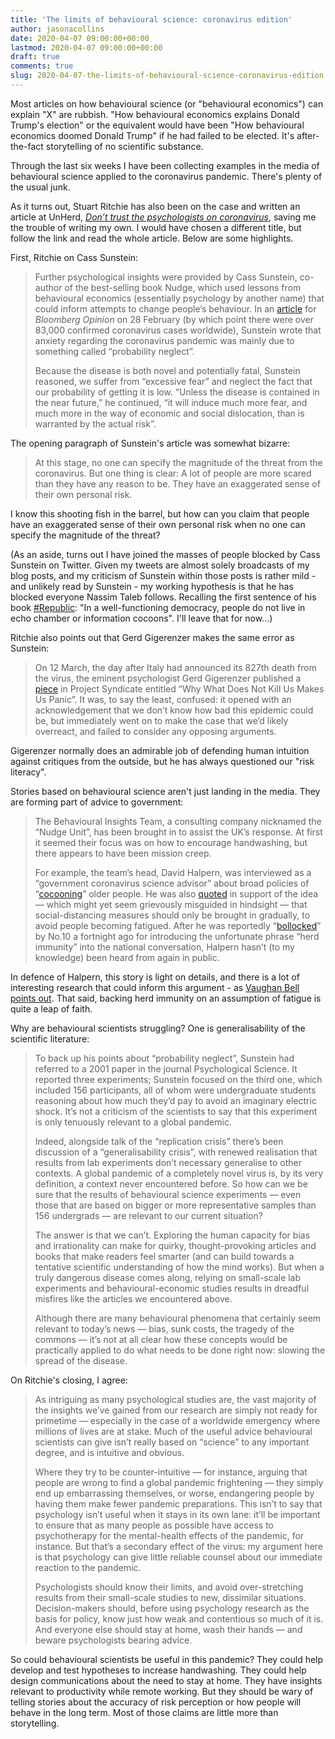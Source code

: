 ```yaml
---
title: 'The limits of behavioural science: coronavirus edition'
author: jasonacollins
date: 2020-04-07 09:00:00+00:00
lastmod: 2020-04-07 09:00:00+00:00
draft: true
comments: true
slug: 2020-04-07-the-limits-of-behavioural-science-coronavirus-edition
---
```

Most articles on how behavioural science (or "behavioural economics") can explain "X" are rubbish. "How behavioural economics explains Donald Trump's election" or the equivalent would have been "How behavioural economics doomed Donald Trump" if he had failed to be elected. It's after-the-fact storytelling of no scientific substance.

Through the last six weeks I have been collecting examples in the media of behavioural science applied to the coronavirus pandemic. There's plenty of the usual junk.

As it turns out, Stuart Ritchie has also been on the case and written an article at UnHerd, [*Don’t trust the psychologists on coronavirus*](https://unherd.com/2020/03/dont-trust-the-psychologists-on-coronavirus/), saving me the trouble of writing my own. I would have chosen a different title, but follow the link and read the whole article. Below are some highlights.

First, Ritchie on Cass Sunstein:

>Further psychological insights were provided by Cass Sunstein, co-author of the best-selling book Nudge, which used lessons from behavioural economics (essentially psychology by another name) that could inform attempts to change people’s behaviour. In an [article](https://www.bloomberg.com/opinion/articles/2020-02-28/coronavirus-panic-caused-by-probability-neglect) for *Bloomberg Opinion* on 28 February (by which point there were over 83,000 confirmed coronavirus cases worldwide), Sunstein wrote that anxiety regarding the coronavirus pandemic was mainly due to something called “probability neglect”.
>
>Because the disease is both novel and potentially fatal, Sunstein reasoned, we suffer from “excessive fear” and neglect the fact that our probability of getting it is low. “Unless the disease is contained in the near future,” he continued, “it will induce much more fear, and much more in the way of economic and social dislocation, than is warranted by the actual risk”.

The opening paragraph of Sunstein's article was somewhat bizarre:

>At this stage, no one can specify the magnitude of the threat from the coronavirus. But one thing is clear: A lot of people are more scared than they have any reason to be. They have an exaggerated sense of their own personal risk.

I know this shooting fish in the barrel, but how can you claim that people have an exaggerated sense of their own personal risk when no one can specify the magnitude of the threat?

(As an aside, turns out I have joined the masses of people blocked by Cass Sunstein on Twitter. Given my tweets are almost solely broadcasts of my blog posts, and my criticism of Sunstein within those posts is rather mild - and unlikely read by Sunstein - my working hypothesis is that he has blocked everyone Nassim Taleb follows. Recalling the first sentence of his book [#Republic](https://press.princeton.edu/books/hardcover/9780691175515/republic): "In a well-functioning democracy, people do not live in echo chamber or information cocoons". I'll leave that for now...)

Ritchie also points out that Gerd Gigerenzer makes the same error as Sunstein:

>On 12 March, the day after Italy had announced its 827th death from the virus, the eminent psychologist Gerd Gigerenzer published a [piece](https://www.project-syndicate.org/commentary/greater-risk-literacy-can-reduce-coronavirus-fear-by-gerd-gigerenzer-2020-03) in Project Syndicate entitled “Why What Does Not Kill Us Makes Us Panic”. It was, to say the least, confused: it opened with an acknowledgement that we don’t know how bad this epidemic could be, but immediately went on to make the case that we’d likely overreact, and failed to consider any opposing arguments.

Gigerenzer normally does an admirable job of defending human intuition against critiques from the outside, but he has always questioned our "risk literacy".

Stories based on behavioural science aren't just landing in the media. They are forming part of advice to government:

>The Behavioural Insights Team, a consulting company nicknamed the “Nudge Unit”, has been brought in to assist the UK’s response. At first it seemed their focus was on how to encourage handwashing, but there appears to have been mission creep.
>
>For example, the team’s head, David Halpern, was interviewed as a “government coronavirus science advisor” about broad policies of “[cocooning](https://twitter.com/BBCMarkEaston/status/1237694665824047111)” older people. He was also [quoted](https://www.thetimes.co.uk/article/coronavirus-outbreak-ministers-order-more-tests-and-simpler-advice-wvzbdt5kh) in support of the idea — which might yet seem grievously misguided in hindsight — that social-distancing measures should only be brought in gradually, to avoid people becoming fatigued. After he was reportedly “[bollocked](https://www.thetimes.co.uk/article/haunted-exhausted-and-under-attack-as-coronavirus-death-toll-doubles-p2bnq7r6w)” by No.10 a fortnight ago for introducing the unfortunate phrase “herd immunity” into the national conversation, Halpern hasn’t (to my knowledge) been heard from again in public.

In defence of Halpern, this story is light on details, and there is a lot of interesting research that could inform this argument - as [Vaughan Bell points out](https://mindhacks.com/2020/03/20/do-we-suffer-behavioural-fatigue-for-pandemic-prevention-measures/). That said, backing herd immunity on an assumption of fatigue is quite a leap of faith.

Why are behavioural scientists struggling? One is generalisability of the scientific literature:

>To back up his points about “probability neglect”, Sunstein had referred to a 2001 paper in the journal Psychological Science. It reported three experiments; Sunstein focused on the third one, which included 156 participants, all of whom were undergraduate students reasoning about how much they’d pay to avoid an imaginary electric shock. It’s not a criticism of the scientists to say that this experiment is only tenuously relevant to a global pandemic.
>
>Indeed, alongside talk of the “replication crisis” there’s been discussion of a “generalisability crisis”, with renewed realisation that results from lab experiments don’t necessary generalise to other contexts. A global pandemic of a completely novel virus is, by its very definition, a context never encountered before. So how can we be sure that the results of behavioural science experiments — even those that are based on bigger or more representative samples than 156 undergrads — are relevant to our current situation?
>
>The answer is that we can’t. Exploring the human capacity for bias and irrationality can make for quirky, thought-provoking articles and books that make readers feel smarter (and can build towards a tentative scientific understanding of how the mind works). But when a truly dangerous disease comes along, relying on small-scale lab experiments and behavioural-economic studies results in dreadful misfires like the articles we encountered above.
>
>Although there are many behavioural phenomena that certainly seem relevant to today’s news — bias, sunk costs, the tragedy of the commons — it’s not at all clear how these concepts would be practically applied to do what needs to be done right now: slowing the spread of the disease.

On Ritchie's closing, I agree:

>As intriguing as many psychological studies are, the vast majority of the insights we’ve gained from our research are simply not ready for primetime — especially in the case of a worldwide emergency where millions of lives are at stake. Much of the useful advice behavioural scientists can give isn’t really based on “science” to any important degree, and is intuitive and obvious.
>
>Where they try to be counter-intuitive — for instance, arguing that people are wrong to find a global pandemic frightening — they simply end up embarrassing themselves, or worse, endangering people by having them make fewer pandemic preparations. This isn’t to say that psychology isn’t useful when it stays in its own lane: it’ll be important to ensure that as many people as possible have access to psychotherapy for the mental-health effects of the pandemic, for instance. But that’s a secondary effect of the virus: my argument here is that psychology can give little reliable counsel about our immediate reaction to the pandemic.
>
>Psychologists should know their limits, and avoid over-stretching results from their small-scale studies to new, dissimilar situations. Decision-makers should, before using psychology research as the basis for policy, know just how weak and contentious so much of it is. And everyone else should stay at home, wash their hands — and beware psychologists bearing advice.

So could behavioural scientists be useful in this pandemic? They could help develop and test hypotheses to increase handwashing. They could help design communications about the need to stay at home. They have insights relevant to productivity while remote working. But they should be wary of telling stories about the accuracy of risk perception or how people will behave in the long term. Most of those claims are little more than storytelling.